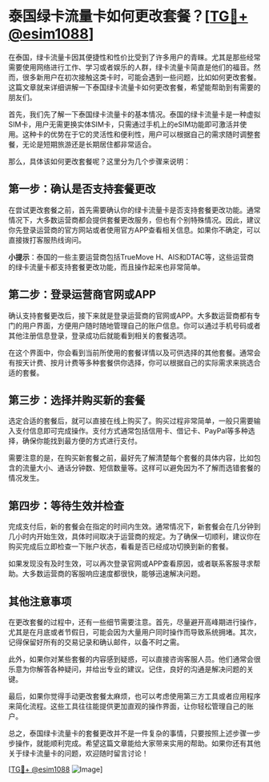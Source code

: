 # 泰国绿卡流量卡如何更改套餐？[[TG💪+ @esim1088](https://t.me/s/esim1088)]

在泰国，绿卡流量卡因其便捷性和性价比受到了许多用户的青睐。尤其是那些经常需要使用网络进行工作、学习或者娱乐的人群，绿卡流量卡简直是他们的福音。然而，很多新用户在初次接触这类卡时，可能会遇到一些问题，比如如何更改套餐。这篇文章就来详细讲解一下泰国绿卡流量卡如何更改套餐，希望能帮助到有需要的朋友们。

首先，我们先了解一下泰国绿卡流量卡的基本情况。泰国的绿卡流量卡是一种虚拟SIM卡，用户无需更换实体SIM卡，只需通过手机上的eSIM功能即可激活并使用。这种卡的优势在于它的灵活性和便利性，用户可以根据自己的需求随时调整套餐，无论是短期旅游还是长期居住都非常适合。

那么，具体该如何更改套餐呢？这里分为几个步骤来说明：

## 第一步：确认是否支持套餐更改

在尝试更改套餐之前，首先需要确认你的绿卡流量卡是否支持套餐更改功能。通常情况下，大多数运营商都会提供套餐更改服务，但也有个别特殊情况。因此，建议你先登录运营商的官方网站或者使用官方APP查看相关信息。如果你不确定，可以直接拨打客服热线询问。

**小提示**：泰国的一些主要运营商包括TrueMove H、AIS和DTAC等，这些运营商的绿卡流量卡都支持套餐更改功能，而且操作起来也非常简单。

## 第二步：登录运营商官网或APP

确认支持套餐更改后，接下来就是登录运营商的官网或APP。大多数运营商都有专门的用户界面，方便用户随时随地管理自己的账户信息。你可以通过手机号码或者其他注册信息登录，登录成功后就能看到相关的套餐选项。

在这个界面中，你会看到当前所使用的套餐详情以及可供选择的其他套餐。通常会有按天计费、按月计费等多种套餐供你选择，你可以根据自己的实际需求来挑选合适的套餐。

## 第三步：选择并购买新的套餐

选定合适的套餐后，就可以直接在线上购买了。购买过程非常简单，一般只需要输入支付信息即可完成操作。支付方式通常包括信用卡、借记卡、PayPal等多种选择，确保你能找到最方便的方式进行支付。

需要注意的是，在购买新套餐之前，最好先了解清楚每个套餐的具体内容，比如包含的流量大小、通话分钟数、短信数量等。这样可以避免因为不了解而选错套餐的情况发生。

## 第四步：等待生效并检查

完成支付后，新的套餐会在指定的时间内生效。通常情况下，新套餐会在几分钟到几小时内开始生效，具体时间取决于运营商的规定。为了确保一切顺利，建议你在购买完成后立即检查一下账户状态，看看是否已经成功切换到新的套餐。

如果发现没有及时生效，可以再次登录官网或APP查看原因，或者联系客服寻求帮助。大多数运营商的客服响应速度都很快，能够迅速解决问题。

## 其他注意事项

在更改套餐的过程中，还有一些细节需要注意。首先，尽量避开高峰期进行操作，尤其是在月底或者节假日，可能会因为大量用户同时操作而导致系统拥堵。其次，记得保留好所有的交易记录和确认邮件，以备不时之需。

此外，如果你对某些套餐的内容感到疑惑，可以直接咨询客服人员。他们通常会很乐意为你解答各种疑问，并给出专业的建议。记住，良好的沟通是解决问题的关键。

最后，如果你觉得手动更改套餐太麻烦，也可以考虑使用第三方工具或者应用程序来简化流程。这些工具往往能提供更加直观的操作界面，让你轻松管理自己的账户。

总之，泰国绿卡流量卡的套餐更改并不是一件复杂的事情，只要按照上述步骤一步步操作，就能顺利完成。希望这篇文章能给大家带来实用的帮助。如果你还有其他关于绿卡流量卡的问题，欢迎随时留言讨论！

[[TG💪+ @esim1088](https://t.me/s/esim1088) ![Image](https://i.postimg.cc/4NQfJmqS/Snipaste-2025-05-13-00-14-12.png)]